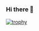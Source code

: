 ### Hi there 👋

[![trophy](https://github-profile-trophy.vercel.app/?username=deniscsz&rank=SECRET,S,SS,SSS,A,AA,AAA,B&column=4&margin-w=15&margin-h=15)](https://github.com/ryo-ma/github-profile-trophy)
